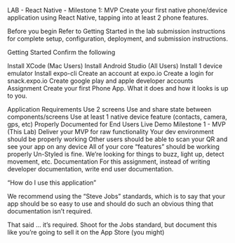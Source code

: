 LAB - React Native - Milestone 1: MVP
Create your first native phone/device application using React Native, tapping into at least 2 phone features.

Before you begin
Refer to Getting Started in the lab submission instructions for complete setup, configuration, deployment, and submission instructions.

Getting Started
Confirm the following

Install XCode (Mac Users)
Install Android Studio (All Users)
Install 1 device emulator
Install expo-cli
Create an account at expo.io
Create a login for snack.expo.io
Create google play and apple developer accounts
Assignment
Create your first Phone App. What it does and how it looks is up to you.

Application Requirements
Use 2 screens
Use and share state between components/screens
Use at least 1 native device feature (contacts, camera, gps, etc)
Properly Documented for End Users
Live Demo
Milestone 1 - MVP (This Lab)
Deliver your MVP for raw functionality
Your dev environment should be properly working
Other users should be able to scan your QR and see your app on any device
All of your core “features” should be working properly
Un-Styled is fine. We’re looking for things to buzz, light up, detect movement, etc.
Documentation
For this assignment, instead of writing developer documentation, write end user documentation.

“How do I use this application”

We recommend using the “Steve Jobs” standards, which is to say that your app should be so easy to use and should do such an obvious thing that documentation isn’t required.

That said … it’s required. Shoot for the Jobs standard, but document this like you’re going to sell it on the App Store (you might)
